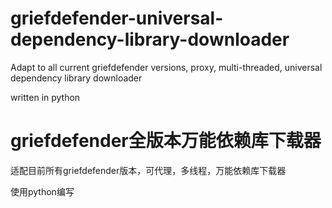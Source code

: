 # griefdefender-universal-dependency-library-downloader

Adapt to all current griefdefender versions, proxy, multi-threaded, universal dependency library downloader

written in python

# griefdefender全版本万能依赖库下载器

适配目前所有griefdefender版本，可代理，多线程，万能依赖库下载器

使用python编写
